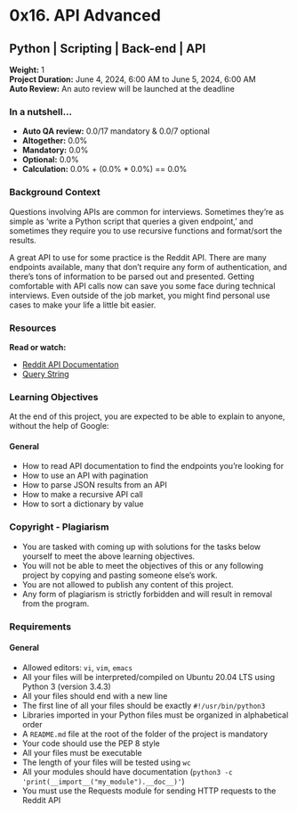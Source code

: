 # 0x16. API Advanced

## Python | Scripting | Back-end | API

**Weight:** 1  
**Project Duration:** June 4, 2024, 6:00 AM to June 5, 2024, 6:00 AM  
**Auto Review:** An auto review will be launched at the deadline

### In a nutshell…
- **Auto QA review:** 0.0/17 mandatory & 0.0/7 optional
- **Altogether:** 0.0%
- **Mandatory:** 0.0%
- **Optional:** 0.0%
- **Calculation:** 0.0% + (0.0% * 0.0%) == 0.0%

### Background Context
Questions involving APIs are common for interviews. Sometimes they’re as simple as ‘write a Python script that queries a given endpoint,’ and sometimes they require you to use recursive functions and format/sort the results.

A great API to use for some practice is the Reddit API. There are many endpoints available, many that don’t require any form of authentication, and there’s tons of information to be parsed out and presented. Getting comfortable with API calls now can save you some face during technical interviews. Even outside of the job market, you might find personal use cases to make your life a little bit easier.

### Resources
**Read or watch:**
- [Reddit API Documentation](https://www.reddit.com/dev/api/)
- [Query String](https://en.wikipedia.org/wiki/Query_string)

### Learning Objectives
At the end of this project, you are expected to be able to explain to anyone, without the help of Google:

#### General
- How to read API documentation to find the endpoints you’re looking for
- How to use an API with pagination
- How to parse JSON results from an API
- How to make a recursive API call
- How to sort a dictionary by value

### Copyright - Plagiarism
- You are tasked with coming up with solutions for the tasks below yourself to meet the above learning objectives.
- You will not be able to meet the objectives of this or any following project by copying and pasting someone else’s work.
- You are not allowed to publish any content of this project.
- Any form of plagiarism is strictly forbidden and will result in removal from the program.

### Requirements
#### General
- Allowed editors: `vi`, `vim`, `emacs`
- All your files will be interpreted/compiled on Ubuntu 20.04 LTS using Python 3 (version 3.4.3)
- All your files should end with a new line
- The first line of all your files should be exactly `#!/usr/bin/python3`
- Libraries imported in your Python files must be organized in alphabetical order
- A `README.md` file at the root of the folder of the project is mandatory
- Your code should use the PEP 8 style
- All your files must be executable
- The length of your files will be tested using `wc`
- All your modules should have documentation (`python3 -c 'print(__import__("my_module").__doc__)'`)
- You must use the Requests module for sending HTTP requests to the Reddit API


